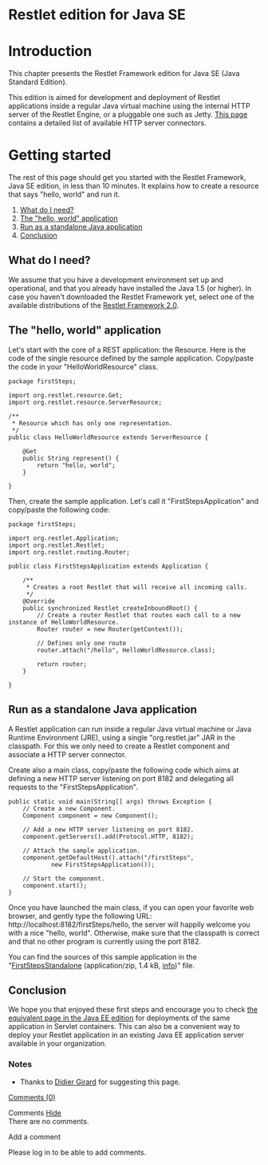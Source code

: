 Restlet edition for Java SE
===========================

Introduction
============

This chapter presents the Restlet Framework edition for Java SE (Java
Standard Edition).

This edition is aimed for development and deployment of Restlet
applications inside a regular Java virtual machine using the internal
HTTP server of the Restlet Engine, or a pluggable one such as Jetty.
[This
page](http://web.archive.org/web/20120108021546/http://wiki.restlet.org/docs_2.1/13-restlet/27-restlet/325-restlet/37-restlet.html "Connectors")
contains a detailed list of available HTTP server connectors.

Getting started
===============

The rest of this page should get you started with the Restlet Framework,
Java SE edition, in less than 10 minutes. It explains how to create a
resource that says "hello, world" and run it.

1.  [What do I
    need?](http://web.archive.org/web/20120108021546/http://wiki.restlet.org/docs_2.0/13-restlet/275-restlet/312-restlet/edit/1021428d75520b32821c6a676e4d5f442f074c17/part-SimpleDocumentContent#requirements)
2.  [The "hello, world"
    application](http://web.archive.org/web/20120108021546/http://wiki.restlet.org/docs_2.0/13-restlet/275-restlet/312-restlet/edit/1021428d75520b32821c6a676e4d5f442f074c17/part-SimpleDocumentContent#application)
3.  [Run as a standalone Java
    application](http://web.archive.org/web/20120108021546/http://wiki.restlet.org/docs_2.0/13-restlet/275-restlet/312-restlet/edit/1021428d75520b32821c6a676e4d5f442f074c17/part-SimpleDocumentContent#standaloneDeployment)
4.  [Conclusion](http://web.archive.org/web/20120108021546/http://wiki.restlet.org/docs_2.0/13-restlet/275-restlet/312-restlet/edit/1021428d75520b32821c6a676e4d5f442f074c17/part-SimpleDocumentContent#conclusion)

What do I need?
---------------

We assume that you have a development environment set up and
operational, and that you already have installed the Java 1.5 (or
higher). In case you haven't downloaded the Restlet Framework yet,
select one of the available distributions of the [Restlet Framework
2.0](http://web.archive.org/web/20120108021546/http://www.restlet.org/downloads).

The "hello, world" application
------------------------------

Let's start with the core of a REST application: the Resource. Here is
the code of the single resource defined by the sample application.
Copy/paste the code in your "HelloWorldResource" class.

~~~~ {.brush: .java}
package firstSteps;

import org.restlet.resource.Get;
import org.restlet.resource.ServerResource;

/**
 * Resource which has only one representation.
 */
public class HelloWorldResource extends ServerResource {

    @Get
    public String represent() {
        return "hello, world";
    }

}
~~~~

Then, create the sample application. Let's call it
"FirstStepsApplication" and copy/paste the following code:

~~~~ {.brush: .java}
package firstSteps;

import org.restlet.Application;
import org.restlet.Restlet;
import org.restlet.routing.Router;

public class FirstStepsApplication extends Application {

    /**
     * Creates a root Restlet that will receive all incoming calls.
     */
    @Override
    public synchronized Restlet createInboundRoot() {
        // Create a router Restlet that routes each call to a new instance of HelloWorldResource.
        Router router = new Router(getContext());

        // Defines only one route
        router.attach("/hello", HelloWorldResource.class);

        return router;
    }

}   
~~~~

Run as a standalone Java application
------------------------------------

A Restlet application can run inside a regular Java virtual machine or
Java Runtime Environment (JRE), using a single "org.restlet.jar" JAR in
the classpath. For this we only need to create a Restlet component and
associate a HTTP server connector.

Create also a main class, copy/paste the following code which aims at
defining a new HTTP server listening on port 8182 and delegating all
requests to the "FirstStepsApplication".

~~~~ {.brush: .java}
public static void main(String[] args) throws Exception {  
    // Create a new Component.  
    Component component = new Component();  
  
    // Add a new HTTP server listening on port 8182.  
    component.getServers().add(Protocol.HTTP, 8182);  
  
    // Attach the sample application.  
    component.getDefaultHost().attach("/firstSteps",  
            new FirstStepsApplication());  
  
    // Start the component.  
    component.start();  
}          
~~~~

Once you have launched the main class, if you can open your favorite web
browser, and gently type the following URL:
http://localhost:8182/firstSteps/hello, the server will happily welcome
you with a nice "hello, world". Otherwise, make sure that the classpath
is correct and that no other program is currently using the port 8182.

You can find the sources of this sample application in the
"[FirstStepsStandalone](http://web.archive.org/web/20120108021546/http://wiki.restlet.org/docs_2.1/371-restlet/version/default/part/AttachmentData/data "firstStepsStandalone")
(application/zip, 1.4 kB,
[info](http://web.archive.org/web/20120108021546/http://wiki.restlet.org/docs_2.1/371-restlet.html))"
file.

Conclusion
----------

We hope you that enjoyed these first steps and encourage you to check
[the equivalent page in the Java EE
edition](http://web.archive.org/web/20120108021546/http://wiki.restlet.org/docs_2.1/13-restlet/275-restlet/312-restlet.html "Restlet edition for Java EE")
for deployments of the same application in Servlet containers. This can
also be a convenient way to deploy your Restlet application in an
existing Java EE application server available in your organization.

### Notes

-   Thanks to [Didier
    Girard](http://web.archive.org/web/20120108021546/http://www.ongwt.com/)
    for suggesting this page.

[Comments
(0)](http://web.archive.org/web/20120108021546/http://wiki.restlet.org/docs_2.1/13-restlet/275-restlet/311-restlet.html#)

Comments
[Hide](http://web.archive.org/web/20120108021546/http://wiki.restlet.org/docs_2.1/13-restlet/275-restlet/311-restlet.html#)
\
There are no comments.

Add a comment

Please log in to be able to add comments.
